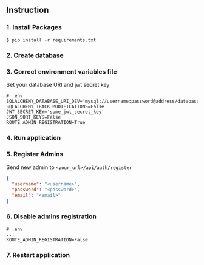 ## Instruction

### 1. Install Packages
```shell
$ pip install -r requirements.txt
```

### 2. Create database

### 3. Correct environment variables file
Set your database URI and jwt secret key
```dotenv
# .env
SQLALCHEMY_DATABASE_URI_DEV='mysql://username:password@address/database_name'
SQLALCHEMY_TRACK_MODIFICATIONS=False
JWT_SECRET_KEY='some_jwt_secret_key'
JSON_SORT_KEYS=False
ROUTE_ADMIN_REGISTRATION=True
```

### 4. Run application

### 5. Register Admins
Send new admin to `<your_url>/api/auth/register`
```json
{
  "username": "<username>",
  "password": "<password>",	  
  "email": "<email>"
}
```

### 6. Disable admins registration
```dotenv
# .env
...
ROUTE_ADMIN_REGISTRATION=False
```

### 7. Restart application